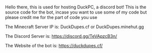 Hello there, this is used for hosting DuckPC, a discord bot!
This is the source code for the bot, incase you want to use some of my code but please credit me for the part of code you use

The Minecraft Server IP is:
DuckDupes.cf or DuckDupes.minehut.gg

The Discord Server is:
https://discord.gg/TeVApzcB3n/

The Website of the bot is:
https://duckdupes.cf/

